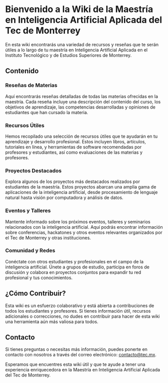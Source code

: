 # Bienvenido a la Wiki de la Maestría en Inteligencia Artificial Aplicada del Tec de Monterrey

En esta wiki encontrarás una variedad de recursos y reseñas que te serán útiles a lo largo de tu maestría en Inteligencia Artificial Aplicada en el Instituto Tecnológico y de Estudios Superiores de Monterrey.

## Contenido

### Reseñas de Materias
Aquí encontrarás reseñas detalladas de todas las materias ofrecidas en la maestría. Cada reseña incluye una descripción del contenido del curso, los objetivos de aprendizaje, las competencias desarrolladas y opiniones de estudiantes que han cursado la materia.

### Recursos Útiles
Hemos recopilado una selección de recursos útiles que te ayudarán en tu aprendizaje y desarrollo profesional. Estos incluyen libros, artículos, tutoriales en línea, y herramientas de software recomendadas por profesores y estudiantes, así como evaluaciones de las materias y profesores.

### Proyectos Destacados
Explora algunos de los proyectos más destacados realizados por estudiantes de la maestría. Estos proyectos abarcan una amplia gama de aplicaciones de la inteligencia artificial, desde procesamiento de lenguaje natural hasta visión por computadora y análisis de datos.

### Eventos y Talleres
Mantente informado sobre los próximos eventos, talleres y seminarios relacionados con la inteligencia artificial. Aquí podrás encontrar información sobre conferencias, hackatones y otros eventos relevantes organizados por el Tec de Monterrey y otras instituciones.

### Comunidad y Redes
Conéctate con otros estudiantes y profesionales en el campo de la inteligencia artificial. Únete a grupos de estudio, participa en foros de discusión y colabora en proyectos conjuntos para expandir tu red profesional y tus conocimientos.

## ¿Cómo Contribuir?
Esta wiki es un esfuerzo colaborativo y está abierta a contribuciones de todos los estudiantes y profesores. Si tienes información útil, recursos adicionales o correcciones, no dudes en contribuir para hacer de esta wiki una herramienta aún más valiosa para todos.

## Contacto
Si tienes preguntas o necesitas más información, puedes ponerte en contacto con nosotros a través del correo electrónico: [contacto@tec.mx](mailto:contacto@tec.mx).

Esperamos que encuentres esta wiki útil y que te ayude a tener una experiencia enriquecedora en la Maestría en Inteligencia Artificial Aplicada del Tec de Monterrey.